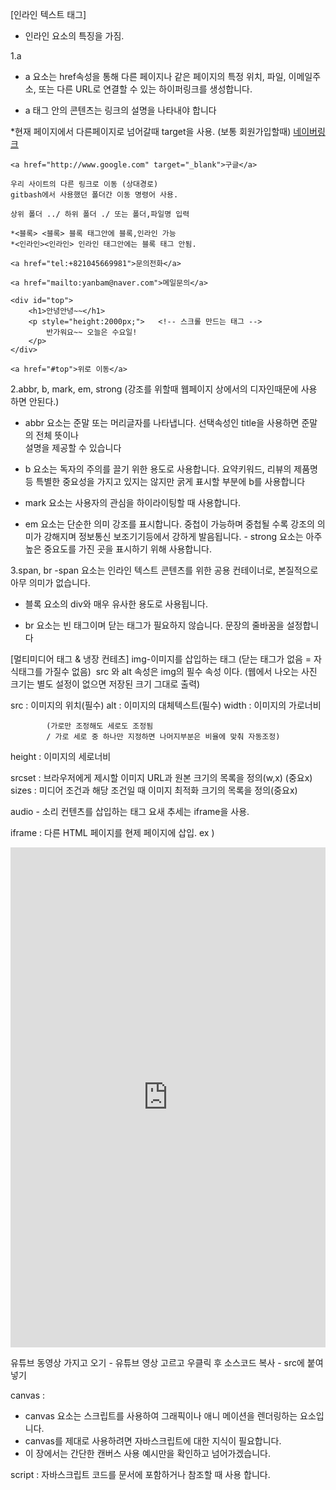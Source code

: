 
[인라인 텍스트 태그]
 - 인라인 요소의 특징을 가짐.

 1.a 
  - a 요소는 href속성을 통해 다른 페이지나 같은 페이지의 특정 위치, 파일, 이메일주소, 또는 다른 URL로 연결할 수 있는 하이퍼링크를 생성합니다.

  - a 태그 안의 콘텐츠는 링크의 설명을 나타내야 합니다

  *현재 페이지에서 다른페이지로 넘어갈때 target을 사용. (보통 회원가입할때)
    <a href="http://www.naver.com">네이버링크</a>
    
    <a href="http://www.google.com" target="_blank">구글</a>

    우리 사이트의 다른 링크로 이동 (상대경로)
    gitbash에서 사용했던 폴더간 이동 명령어 사용.

    상위 폴더 ../ 하위 폴더 ./ 또는 폴더,파일명 입력

    *<블록> <블록> 블록 태그안에 블록,인라인 가능
    *<인라인><인라인> 인라인 태그안에는 블록 태그 안됨.

    <a href="tel:+821045669981">문의전화</a>

    <a href="mailto:yanbam@naver.com">메일문의</a>

    <div id="top">
        <h1>안녕안녕~~</h1>
        <p style="height:2000px;">   <!-- 스크롤 만드는 태그 -->
            반가워요~~ 오늘은 수요일!
        </p>
    </div>
    
    <a href="#top">위로 이동</a>

2.abbr, b, mark, em, strong (강조를 위할때 웹페이지 상에서의 디자인때문에 사용 하면 안된다.)
   - abbr 요소는 준말 또는 머리글자를 나타냅니다. 선택속성인 title을 사용하면 준말의 전체 뜻이나   
      설명을 제공할 수 있습니다

   - b 요소는 독자의 주의를 끌기 위한 용도로 사용합니다. 요약키워드, 리뷰의 제품명 등 특별한 중요성을 가지고 있지는 않지만 굵게 표시할 부분에 b를 사용합니다
   
   - mark 요소는 사용자의 관심을 하이라이팅할 때 사용합니다.

   - em 요소는 단순한 의미 강조를 표시합니다. 중첩이 가능하며 중첩될 수록 강조의 의미가 강해지며 정보통신 보조기기등에서 강하게 발음됩니다.
    - strong 요소는 아주 높은 중요도를 가진 곳을 표시하기 위해 사용합니다.


3.span, br
   -span 요소는 인라인 텍스트 콘텐츠를 위한 공용 컨테이너로, 본질적으로 아무 의미가 없습니다.
   - 블록 요소의 div와 매우 유사한 용도로 사용됩니다.
   
   - br 요소는 빈 태그이며 닫는 태그가 필요하지 않습니다. 문장의 줄바꿈을 설정합니다



[멀티미디어 태그 & 냉장 컨테츠]
 img-이미지를 삽입하는 태그 (닫는 태그가 없음 = 자식태그를 가질수 없음)
  <img src="" alt=""> src 와 alt 속성은 img의 필수 속성 이다. 
  (웹에서 나오는 사진 크기는 별도 설정이 없으면 저장된 크기 그대로 출력)
  
   src : 이미지의 위치(필수)
   alt : 이미지의 대체텍스트(필수)
   width : 이미지의 가로너비 
            
            (가로만 조정해도 세로도 조정됨 
            / 가로 세로 중 하나만 지정하면 나머지부분은 비율에 맞춰 자동조정)
   
   height : 이미지의 세로너비 
   
   srcset : 브라우저에게 제시할 이미지 URL과 원본 크기의 목록을 정의(w,x) (중요x)
   sizes : 미디어 조건과 해당 조건일 때 이미지 최적화 크기의 목록을 정의(중요x)

 audio - 소리 컨텐츠를 삽입하는 태그
   요새 추세는 iframe을 사용.

 iframe : 다른 HTML 페이지를 현제 페이지에 삽입.
  ex )  
  
  <iframe width="100%" height ="800px" src="http://soongu.github.io" frameborder="0"></iframe>

  유튜브 동영상 가지고 오기 - 유튜브 영상 고르고 우클릭 후 소스코드 복사 - src에 붙여넣기

canvas : 
- canvas 요소는 스크립트를 사용하여 그래픽이나 애니 메이션을 렌더링하는 요소입니다.
- canvas를 제대로 사용하려면 자바스크립트에 대한 지식이 필요합니다. 
- 이 장에서는 간단한 캔버스 사용 예시만을 확인하고 넘어가겠습니다.

script :  자바스크립트 코드를 문서에 포함하거나 참조할 때 사용 합니다.